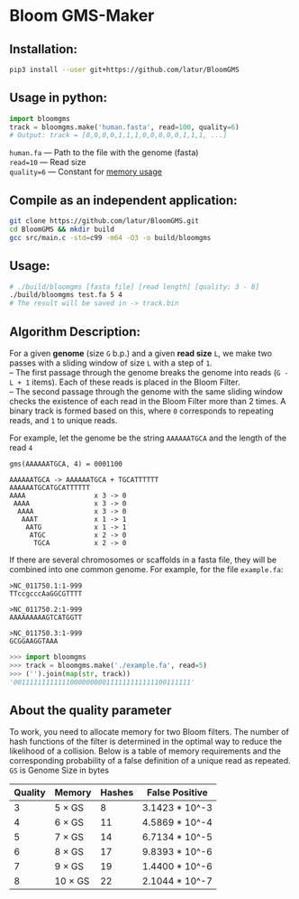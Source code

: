# Bloom GMS-Maker

## Installation:

```bash
pip3 install --user git+https://github.com/latur/BloomGMS
```

## Usage in python:

```python
import bloomgms
track = bloomgms.make('human.fasta', read=100, quality=6)
# Output: track = [0,0,0,0,1,1,1,0,0,0,0,0,1,1,1, ...]
```

`human.fa` — Path to the file with the genome (fasta)  
`read=10` — Read size  
`quality=6` — Constant for [memory usage](#about-the-quality-parameter)


## Compile as an independent application:

```bash
git clone https://github.com/latur/BloomGMS.git
cd BloomGMS && mkdir build
gcc src/main.c -std=c99 -m64 -O3 -o build/bloomgms
```

## Usage:

```bash
# ./build/bloomgms [fasta file] [read length] [quality: 3 - 8]
./build/bloomgms test.fa 5 4
# The result will be saved in -> track.bin
```


## Algorithm Description:

For a given **genome** (size `G` b.p.) and a given **read size** `L`, we make two passes with a sliding window of size `L` with a step of `1`.  
– The first passage through the genome breaks the genome into reads (`G - L + 1` items). Each of these reads is placed in the Bloom Filter.  
– The second passage through the genome with the same sliding window checks the existence of each read in the Bloom Filter more than 2 times. A binary track is formed based on this, where `0` corresponds to repeating reads, and `1` to unique reads.

For example, let the genome be the string `AAAAAATGCA` and the length of the read `4`

```
gms(AAAAAATGCA, 4) = 0001100

AAAAAATGCA -> AAAAAATGCA + TGCATTTTTT
AAAAAATGCATGCATTTTTT
AAAA                 x 3 -> 0
 AAAA                x 3 -> 0
  AAAA               x 3 -> 0
   AAAT              x 1 -> 1
    AATG             x 1 -> 1
     ATGC            x 2 -> 0
      TGCA           x 2 -> 0
```

If there are several chromosomes or scaffolds in a fasta file, they will be combined into one common genome. For example, for the file `example.fa`:

```fasta
>NC_011750.1:1-999
TTccgcccAaGGCGTTTT

>NC_011750.2:1-999
AAAAAAAAAGTCATGGTT

>NC_011750.3:1-999
GCGGAAGGTAAA
```

```python
>>> import bloomgms
>>> track = bloomgms.make('./example.fa', read=5)
>>> ('').join(map(str, track))
'00111111111111000000000111111111111100111111'
```

## About the quality parameter

To work, you need to allocate memory for two Bloom filters. The number of hash functions of the filter is determined in the optimal way to reduce the likelihood of a collision. Below is a table of memory requirements and the corresponding probability of a false definition of a unique read as repeated. `GS` is Genome Size in bytes

| Quality | Memory  | Hashes | False Positive |
| ------- | ------- | ------ | -------------- |
| 3       | 5 × GS  | 8      | 3.1423 * 10^-3 |
| 4       | 6 × GS  | 11     | 4.5869 * 10^-4 |
| 5       | 7 × GS  | 14     | 6.7134 * 10^-5 |
| 6       | 8 × GS  | 17     | 9.8393 * 10^-6 |
| 7       | 9 × GS  | 19     | 1.4400 * 10^-6 |
| 8       | 10 × GS | 22     | 2.1044 * 10^-7 |
